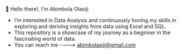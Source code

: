  👋 Hello there!, I’m Abimbola Olasiji
- I’m interested in Data Analysis and continuously honing my skills in exploring and deriving insights from data using Excel and SQL.
- This repository is a showcase of my journey as a beginner in the fascinating world of data.
- You can reach me ----> abimbolasiji@gmail.com 
